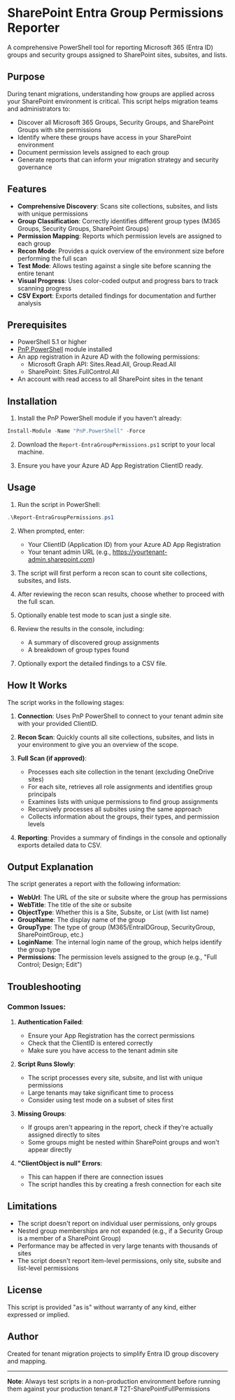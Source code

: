 # SharePoint Entra Group Permissions Reporter

A comprehensive PowerShell tool for reporting Microsoft 365 (Entra ID) groups and security groups assigned to SharePoint sites, subsites, and lists.

## Purpose

During tenant migrations, understanding how groups are applied across your SharePoint environment is critical. This script helps migration teams and administrators to:

- Discover all Microsoft 365 Groups, Security Groups, and SharePoint Groups with site permissions
- Identify where these groups have access in your SharePoint environment
- Document permission levels assigned to each group
- Generate reports that can inform your migration strategy and security governance

## Features

- **Comprehensive Discovery**: Scans site collections, subsites, and lists with unique permissions
- **Group Classification**: Correctly identifies different group types (M365 Groups, Security Groups, SharePoint Groups)
- **Permission Mapping**: Reports which permission levels are assigned to each group
- **Recon Mode**: Provides a quick overview of the environment size before performing the full scan
- **Test Mode**: Allows testing against a single site before scanning the entire tenant
- **Visual Progress**: Uses color-coded output and progress bars to track scanning progress
- **CSV Export**: Exports detailed findings for documentation and further analysis

## Prerequisites

- PowerShell 5.1 or higher
- [PnP.PowerShell](https://pnp.github.io/powershell/) module installed
- An app registration in Azure AD with the following permissions:
  - Microsoft Graph API: Sites.Read.All, Group.Read.All
  - SharePoint: Sites.FullControl.All
- An account with read access to all SharePoint sites in the tenant

## Installation

1. Install the PnP PowerShell module if you haven't already:

```powershell
Install-Module -Name "PnP.PowerShell" -Force
```

2. Download the `Report-EntraGroupPermissions.ps1` script to your local machine.

3. Ensure you have your Azure AD App Registration ClientID ready.

## Usage

1. Run the script in PowerShell:

```powershell
.\Report-EntraGroupPermissions.ps1
```

2. When prompted, enter:
   - Your ClientID (Application ID) from your Azure AD App Registration
   - Your tenant admin URL (e.g., https://yourtenant-admin.sharepoint.com)

3. The script will first perform a recon scan to count site collections, subsites, and lists.

4. After reviewing the recon scan results, choose whether to proceed with the full scan.

5. Optionally enable test mode to scan just a single site.

6. Review the results in the console, including:
   - A summary of discovered group assignments
   - A breakdown of group types found

7. Optionally export the detailed findings to a CSV file.

## How It Works

The script works in the following stages:

1. **Connection**: Uses PnP PowerShell to connect to your tenant admin site with your provided ClientID.

2. **Recon Scan**: Quickly counts all site collections, subsites, and lists in your environment to give you an overview of the scope.

3. **Full Scan (if approved)**: 
   - Processes each site collection in the tenant (excluding OneDrive sites)
   - For each site, retrieves all role assignments and identifies group principals
   - Examines lists with unique permissions to find group assignments
   - Recursively processes all subsites using the same approach
   - Collects information about the groups, their types, and permission levels

4. **Reporting**: Provides a summary of findings in the console and optionally exports detailed data to CSV.

## Output Explanation

The script generates a report with the following information:

- **WebUrl**: The URL of the site or subsite where the group has permissions
- **WebTitle**: The title of the site or subsite
- **ObjectType**: Whether this is a Site, Subsite, or List (with list name)
- **GroupName**: The display name of the group
- **GroupType**: The type of group (M365/EntraIDGroup, SecurityGroup, SharePointGroup, etc.)
- **LoginName**: The internal login name of the group, which helps identify the group type
- **Permissions**: The permission levels assigned to the group (e.g., "Full Control; Design; Edit")

## Troubleshooting

### Common Issues:

1. **Authentication Failed**: 
   - Ensure your App Registration has the correct permissions
   - Check that the ClientID is entered correctly
   - Make sure you have access to the tenant admin site

2. **Script Runs Slowly**:
   - The script processes every site, subsite, and list with unique permissions
   - Large tenants may take significant time to process
   - Consider using test mode on a subset of sites first

3. **Missing Groups**:
   - If groups aren't appearing in the report, check if they're actually assigned directly to sites
   - Some groups might be nested within SharePoint groups and won't appear directly

4. **"ClientObject is null" Errors**:
   - This can happen if there are connection issues
   - The script handles this by creating a fresh connection for each site

## Limitations

- The script doesn't report on individual user permissions, only groups
- Nested group memberships are not expanded (e.g., if a Security Group is a member of a SharePoint Group)
- Performance may be affected in very large tenants with thousands of sites
- The script doesn't report item-level permissions, only site, subsite and list-level permissions

## License

This script is provided "as is" without warranty of any kind, either expressed or implied.

## Author

Created for tenant migration projects to simplify Entra ID group discovery and mapping.

---

**Note**: Always test scripts in a non-production environment before running them against your production tenant.# T2T-SharePointFullPermissions
